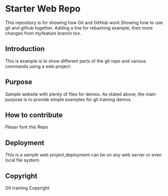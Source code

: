 # Starter Web Repo

This repository is for showing how Git and GitHub work
Showing how to use git and github together.
Adding a line for rebashing example, then more changes from myfeature branch too.

## Introduction

This is example is to show different parts of the git repo and various commands using a web project.

## Purpose

Sample website with plenty of files for demos.
As stated above, the main purpose is to provide simple examples for git training demos.

## How to contribute

Pleasr fork this Repo

## Deployment

This is a sample web project,deployment can be on any web server or even local file system.

## Copyright

Git training Copyright